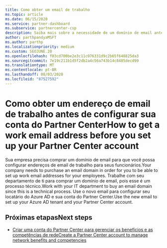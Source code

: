 ```yaml
---
title: Como obter um email de trabalho
ms.topic: article
ms.date: 06/15/2020
ms.service: partner-dashboard
ms.subservice: partnercenter-csp
description: Saiba mais sobre a necessidade de um domínio de email antes de configurar uma conta do Azure AD no Partner Center. Saiba também como comprar um domínio de email.
author: parthpandyaMSFT
ms.author: parthp
ms.localizationpriority: medium
ms.custom: SEOJUNE.20
ms.openlocfilehash: f03cd700be2e3c11c076331d9c2b65f648825da3
ms.sourcegitcommit: 7e19c211b1d5f2db2a4c56a743b14c8485decd99
ms.translationtype: MT
ms.contentlocale: pt-BR
ms.lasthandoff: 08/03/2020
ms.locfileid: "87527592"
---
```

# <a name="how-to-get-a-work-email-address-before-you-set-up-your-partner-center-account"></a><span data-ttu-id="64b70-104">Como obter um endereço de email de trabalho antes de configurar sua conta do Partner Center</span><span class="sxs-lookup"><span data-stu-id="64b70-104">How to get a work email address before you set up your Partner Center account</span></span>

<span data-ttu-id="64b70-105">Sua empresa precisa comprar um domínio de email para que você possa configurar endereços de email de trabalho para seus funcionários.</span><span class="sxs-lookup"><span data-stu-id="64b70-105">Your company needs to purchase an email domain in order for you to be able to set up work email addresses for your employees.</span></span> <span data-ttu-id="64b70-106">Trabalhe com seu departamento de ti para comprar um domínio de email, pois esse é um processo técnico.</span><span class="sxs-lookup"><span data-stu-id="64b70-106">Work with your IT department to buy an email domain since this is a technical process.</span></span> <span data-ttu-id="64b70-107">Use o novo email para configurar seu locatário do Azure AD e sua conta do Partner Center.</span><span class="sxs-lookup"><span data-stu-id="64b70-107">Use the new email to set up your Azure AD tenant and your Partner Center account.</span></span>

## <a name="next-steps"></a><span data-ttu-id="64b70-108">Próximas etapas</span><span class="sxs-lookup"><span data-stu-id="64b70-108">Next steps</span></span>

- [<span data-ttu-id="64b70-109">Criar uma conta do Partner Center para gerenciar os benefícios e as competências de rede</span><span class="sxs-lookup"><span data-stu-id="64b70-109">Create a Partner Center account to manage network benefits and competencies</span></span>](mpn-create-a-partner-center-account.md)